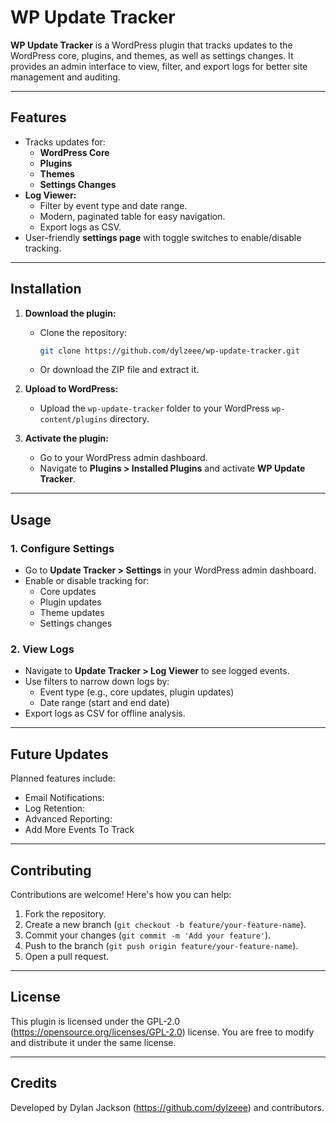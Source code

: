 # WP Update Tracker

**WP Update Tracker** is a WordPress plugin that tracks updates to the WordPress core, plugins, and themes, as well as settings changes. It provides an admin interface to view, filter, and export logs for better site management and auditing.

---

## Features

- Tracks updates for:
  - **WordPress Core**
  - **Plugins**
  - **Themes**
  - **Settings Changes**
- **Log Viewer:**
  - Filter by event type and date range.
  - Modern, paginated table for easy navigation.
  - Export logs as CSV.
- User-friendly **settings page** with toggle switches to enable/disable tracking.

---

## Installation

1. **Download the plugin:**

   - Clone the repository:
     ```bash
     git clone https://github.com/dylzeee/wp-update-tracker.git
     ```
   - Or download the ZIP file and extract it.

2. **Upload to WordPress:**

   - Upload the `wp-update-tracker` folder to your WordPress `wp-content/plugins` directory.

3. **Activate the plugin:**
   - Go to your WordPress admin dashboard.
   - Navigate to **Plugins > Installed Plugins** and activate **WP Update Tracker**.

---

## Usage

### **1. Configure Settings**

- Go to **Update Tracker > Settings** in your WordPress admin dashboard.
- Enable or disable tracking for:
  - Core updates
  - Plugin updates
  - Theme updates
  - Settings changes

### **2. View Logs**

- Navigate to **Update Tracker > Log Viewer** to see logged events.
- Use filters to narrow down logs by:
  - Event type (e.g., core updates, plugin updates)
  - Date range (start and end date)
- Export logs as CSV for offline analysis.

---

## Future Updates

Planned features include:

- Email Notifications:
- Log Retention:
- Advanced Reporting:
- Add More Events To Track

---

## Contributing

Contributions are welcome! Here's how you can help:

1. Fork the repository.
2. Create a new branch (`git checkout -b feature/your-feature-name`).
3. Commit your changes (`git commit -m 'Add your feature'`).
4. Push to the branch (`git push origin feature/your-feature-name`).
5. Open a pull request.

---

## License

This plugin is licensed under the GPL-2.0 (https://opensource.org/licenses/GPL-2.0) license. You are free to modify and distribute it under the same license.

---

## Credits

Developed by Dylan Jackson (https://github.com/dylzeee) and contributors.
